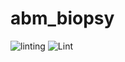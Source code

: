 # abm_biopsy

![linting](https://github.com/aprybutok/abm_biopsy/workflows/lint/badge.svg)
![Lint](https://github.com/aprybutok/abm_biopsy/workflows/black/badge.svg)

